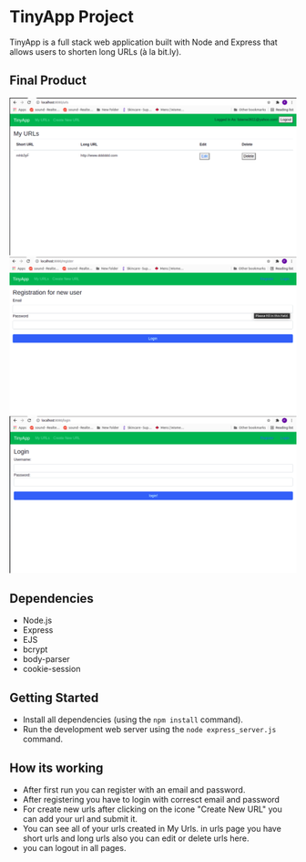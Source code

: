 # TinyApp Project

TinyApp is a full stack web application built with Node and Express that allows users to shorten long URLs (à la bit.ly).

## Final Product

!["Screenshot of URLs page"](https://github.com/fateme3611/tinyapp/blob/master/docs/urls-page.png?raw=true)
!["Screenshot of register page"](https://github.com/fateme3611/tinyapp/blob/master/docs/register-page.png?raw=true)
!["Screenshot of login page"](https://github.com/fateme3611/tinyapp/blob/master/docs/login-page.png?raw=true)
## Dependencies

- Node.js
- Express
- EJS
- bcrypt
- body-parser
- cookie-session

## Getting Started

- Install all dependencies (using the `npm install` command).
- Run the development web server using the `node express_server.js` command.

## How its working

- After first run you can register with an email and password.
- After registering you have to login with corresct email and password
- For create new urls after clicking on the icone "Create New URL" you can add your url and submit it.
- You can see all of your urls created in My Urls. in urls page you have short urls and long urls also you can edit or delete urls here.
- you can logout in all pages.